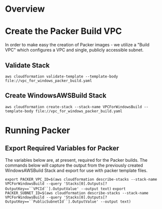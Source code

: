# Overview

# Create the Packer Build VPC

In order to make easy the creation of Packer images - we utilize a "Build VPC" which configures a VPC and single, publicly accessible subnet.

## Validate Stack
`aws cloudformation validate-template --template-body file://vpc_for_windows_packer_build.yaml`

## Create WindowsAWSBuild Stack
`aws cloudformation create-stack --stack-name VPCForWindowsBuild --template-body file://vpc_for_windows_packer_build.yaml`

# Running Packer

## Export Required Variables for Packer

The variables below are, at present, required for the Packer builds. The commands below will capture the output from the previously created WindowsAWSBuild Stack and export for use with packer template files.

`export PACKER_VPC_ID=$(aws cloudformation describe-stacks --stack-name VPCForWindowsBuild --query 'Stacks[0].Outputs[?OutputKey==``VPCId``].OutputValue' --output text)`
`export PACKER_SUBNET_ID=$(aws cloudformation describe-stacks --stack-name VPCForWindowsBuild --query 'Stacks[0].Outputs[?OutputKey==``PublicSubnetId``].OutputValue' --output text)`
